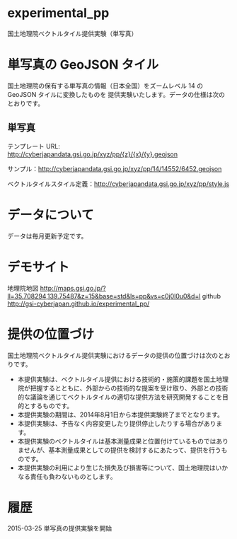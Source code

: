 experimental_pp
================
国土地理院ベクトルタイル提供実験（単写真）
# 単写真の GeoJSON タイル
国土地理院の保有する単写真の情報（日本全国）をズームレベル 14 の GeoJSON タイルに変換したものを
提供実験いたします。データの仕様は次のとおりです。

## 単写真
テンプレート URL: http://cyberjapandata.gsi.go.jp/xyz/pp/{z}/{x}/{y}.geojson

サンプル：http://cyberjapandata.gsi.go.jp/xyz/pp/14/14552/6452.geojson

ベクトルタイルスタイル定義：http://cyberjapandata.gsi.go.jp/xyz/pp/style.js

# データについて
データは毎月更新予定です。

# デモサイト
地理院地図
http://maps.gsi.go.jp/?ll=35.708294,139.75487&z=15&base=std&ls=pp&vs=c0j0l0u0&d=l
github
http://gsi-cyberjapan.github.io/experimental_pp/


# 提供の位置づけ
国土地理院ベクトルタイル提供実験におけるデータの提供の位置づけは次のとおりです。
- 本提供実験は、ベクトルタイル提供における技術的・施策的課題を国土地理院が把握するとともに、外部からの技術的な提案を受け取り、外部との技術的な議論を通じてベクトルタイルの適切な提供方法を研究開発することを目的とするものです。
- 本提供実験の期間は、2014年8月1日から本提供実験終了までとなります。
- 本提供実験は、予告なく内容変更したり提供停止したりする場合があります。
- 本提供実験のベクトルタイルは基本測量成果と位置付けているものではありませんが、基本測量成果としての提供を検討するにあたって、提供を行うものです。
- 本提供実験の利用により生じた損失及び損害等について、国土地理院はいかなる責任も負わないものとします。

# 履歴
2015-03-25 単写真の提供実験を開始
